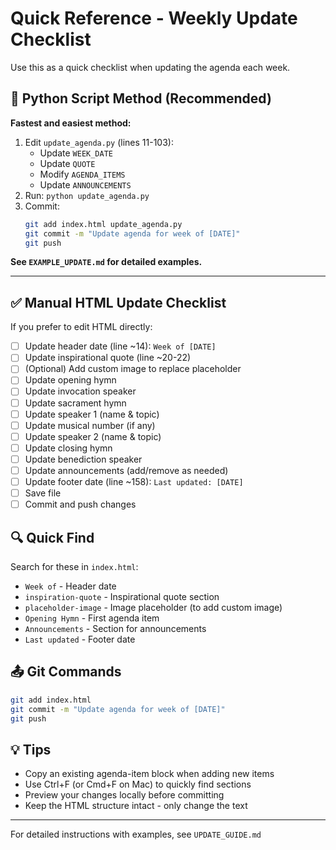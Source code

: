 # Quick Reference - Weekly Update Checklist

Use this as a quick checklist when updating the agenda each week.

## 🐍 Python Script Method (Recommended)

**Fastest and easiest method:**

1. Edit `update_agenda.py` (lines 11-103):
   - Update `WEEK_DATE`
   - Update `QUOTE` 
   - Modify `AGENDA_ITEMS`
   - Update `ANNOUNCEMENTS`
2. Run: `python update_agenda.py`
3. Commit: 
   ```bash
   git add index.html update_agenda.py
   git commit -m "Update agenda for week of [DATE]"
   git push
   ```

**See `EXAMPLE_UPDATE.md` for detailed examples.**

---

## ✅ Manual HTML Update Checklist

If you prefer to edit HTML directly:

- [ ] Update header date (line ~14): `Week of [DATE]`
- [ ] Update inspirational quote (line ~20-22)
- [ ] (Optional) Add custom image to replace placeholder
- [ ] Update opening hymn
- [ ] Update invocation speaker
- [ ] Update sacrament hymn
- [ ] Update speaker 1 (name & topic)
- [ ] Update musical number (if any)
- [ ] Update speaker 2 (name & topic)
- [ ] Update closing hymn
- [ ] Update benediction speaker
- [ ] Update announcements (add/remove as needed)
- [ ] Update footer date (line ~158): `Last updated: [DATE]`
- [ ] Save file
- [ ] Commit and push changes

## 🔍 Quick Find

Search for these in `index.html`:
- `Week of` - Header date
- `inspiration-quote` - Inspirational quote section
- `placeholder-image` - Image placeholder (to add custom image)
- `Opening Hymn` - First agenda item
- `Announcements` - Section for announcements
- `Last updated` - Footer date

## 📤 Git Commands

```bash
git add index.html
git commit -m "Update agenda for week of [DATE]"
git push
```

## 💡 Tips

- Copy an existing agenda-item block when adding new items
- Use Ctrl+F (or Cmd+F on Mac) to quickly find sections
- Preview your changes locally before committing
- Keep the HTML structure intact - only change the text

---

For detailed instructions with examples, see `UPDATE_GUIDE.md`
